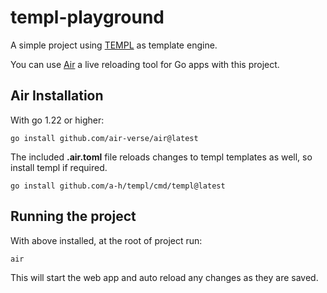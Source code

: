 # templ-playground

A simple project using [TEMPL](https://templ.guide) as template engine.

You can use [Air](https://github.com/air-verse/air) a live reloading tool for Go apps with this project.

## Air Installation

With go 1.22 or higher:

```
go install github.com/air-verse/air@latest
```

The included **.air.toml** file reloads changes to templ templates as well, so install templ if required.

```
go install github.com/a-h/templ/cmd/templ@latest
```

## Running the project
With above installed, at the root of project run:

```
air
```

This will start the web app and auto reload any changes as they are saved.